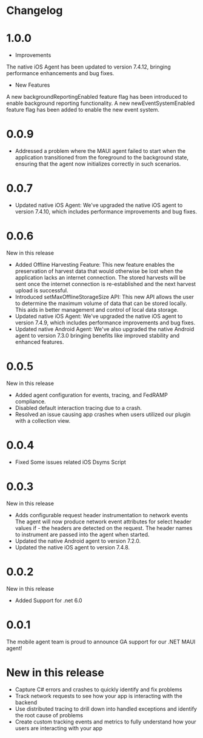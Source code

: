 # Changelog

# 1.0.0

* Improvements

The native iOS Agent has been updated to version 7.4.12, bringing performance enhancements and bug fixes.

* New Features

A new backgroundReportingEnabled feature flag has been introduced to enable background reporting functionality.
A new newEventSystemEnabled feature flag has been added to enable the new event system.



# 0.0.9

- Addressed a problem where the MAUI agent failed to start when the application transitioned from the foreground to the background state, ensuring that the agent now initializes correctly in such scenarios.


# 0.0.7

- Updated native iOS Agent: We've upgraded the native iOS agent to version 7.4.10, which includes performance improvements and bug fixes.


# 0.0.6

New in this release
- Added Offline Harvesting Feature: This new feature enables the preservation of harvest data that would otherwise be lost when the application lacks an internet connection. The stored harvests will be sent once the internet connection is re-established and the next harvest upload is successful.
- Introduced setMaxOfflineStorageSize API: This new API allows the user to determine the maximum volume of data that can be stored locally. This aids in better management and control of local data storage.
- Updated native iOS Agent: We've upgraded the native iOS agent to version 7.4.9, which includes performance improvements and bug fixes.
- Updated native Android Agent: We've also upgraded the native Android agent to version 7.3.0 bringing benefits like improved stability and enhanced features.

# 0.0.5

New in this release
- Added agent configuration for events, tracing, and FedRAMP compliance.
- Disabled default interaction tracing due to a crash.
- Resolved an issue causing app crashes when users utilized our plugin with a collection view.


# 0.0.4

- Fixed Some issues related iOS Dsyms Script

# 0.0.3
New in this release
- Adds configurable request header instrumentation to network events The agent will now produce network event attributes for select header values if - the headers are detected on the request. The header names to instrument are passed into the agent when started.
- Updated the native Android agent to version 7.2.0.
- Updated the native iOS agent to version 7.4.8.

# 0.0.2
New in this release
- Added Support for .net 6.0

# 0.0.1
The mobile agent team is proud to announce GA support for our .NET MAUI agent!
# New in this release
- Capture C# errors and crashes to quickly identify and fix problems
- Track network requests to see how your app is interacting with the backend
- Use distributed tracing to drill down into handled exceptions and identify the root cause of problems
- Create custom tracking events and metrics to fully understand how your users are interacting with your app
